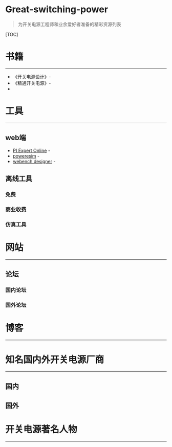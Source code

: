 # Great-switching-power
>为开关电源工程师和业余爱好者准备的精彩资源列表



[TOC]

# 书籍

***

* 《开关电源设计》-
* 《精通开关电源》-
* 

# 工具

***

## web端

* [PI Expert Online](https://ac-dc.powerint.cn/zh-hans/design-support/pi-expert/pi-expert-online/) -
* [poweresim](https://www.poweresim.com/index.jsp?sLang=SC) -
* [webench designer](http://www.ti.com.cn/zh-cn/design-tools/overview.html) -

## 离线工具

### 免费



### 商业收费



### 仿真工具







# 网站

***

## 论坛

### 国内论坛



### 国外论坛



# 博客

****





# 知名国内外开关电源厂商

***

## 国内



## 国外



# 开关电源著名人物

***











